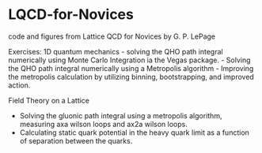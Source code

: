 # LQCD-for-Novices
code and figures from Lattice QCD for Novices by G. P. LePage

Exercises: 
  1D quantum mechanics 
    - solving the QHO path integral numerically using Monte Carlo Integration ia the Vegas package. 
    - Solving the QHO path integral numerically using a Metropolis algorithm
    - Improving the metropolis calculation by utilizing binning, bootstrapping, and improved action. 
    
  Field Theory on a Lattice
   - Solving the gluonic path integral using a metropolis algorithm, measuring axa wilson loops and ax2a wilson loops. 
   - Calculating static quark potential in the heavy quark limit as a function of separation between the quarks. 


  
  



